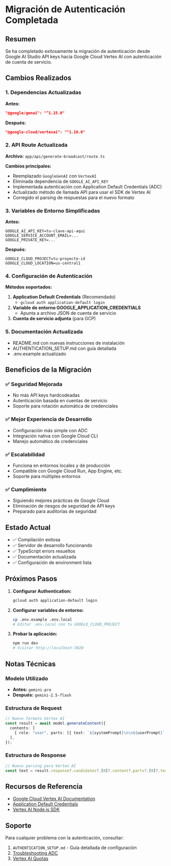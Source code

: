 # Migración de Autenticación Completada

## Resumen

Se ha completado exitosamente la migración de autenticación desde Google AI Studio API keys hacia Google Cloud Vertex AI con autenticación de cuenta de servicio.

## Cambios Realizados

### 1. Dependencias Actualizadas

**Antes:**

```json
"@google/genai": "^1.15.0"
```

**Después:**

```json
"@google-cloud/vertexai": "^1.10.0"
```

### 2. API Route Actualizada

**Archivo:** `app/api/generate-broadcast/route.ts`

**Cambios principales:**

- Reemplazado `GoogleGenAI` con `VertexAI`
- Eliminada dependencia de `GOOGLE_AI_API_KEY`
- Implementada autenticación con Application Default Credentials (ADC)
- Actualizado método de llamada API para usar el SDK de Vertex AI
- Corregido el parsing de respuestas para el nuevo formato

### 3. Variables de Entorno Simplificadas

**Antes:**

```env
GOOGLE_AI_API_KEY=tu-clave-api-aqui
GOOGLE_SERVICE_ACCOUNT_EMAIL=...
GOOGLE_PRIVATE_KEY=...
```

**Después:**

```env
GOOGLE_CLOUD_PROJECT=tu-proyecto-id
GOOGLE_CLOUD_LOCATION=us-central1
```

### 4. Configuración de Autenticación

**Métodos soportados:**

1. **Application Default Credentials** (Recomendado)
   - `gcloud auth application-default login`
2. **Variable de entorno GOOGLE_APPLICATION_CREDENTIALS**
   - Apunta a archivo JSON de cuenta de servicio
3. **Cuenta de servicio adjunta** (para GCP)

### 5. Documentación Actualizada

- README.md con nuevas instrucciones de instalación
- AUTHENTICATION_SETUP.md con guía detallada
- .env.example actualizado

## Beneficios de la Migración

### ✅ Seguridad Mejorada

- No más API keys hardcodeadas
- Autenticación basada en cuentas de servicio
- Soporte para rotación automática de credenciales

### ✅ Mejor Experiencia de Desarrollo

- Configuración más simple con ADC
- Integración nativa con Google Cloud CLI
- Manejo automático de credenciales

### ✅ Escalabilidad

- Funciona en entornos locales y de producción
- Compatible con Google Cloud Run, App Engine, etc.
- Soporte para múltiples entornos

### ✅ Cumplimiento

- Siguiendo mejores prácticas de Google Cloud
- Eliminación de riesgos de seguridad de API keys
- Preparado para auditorías de seguridad

## Estado Actual

- ✅ Compilación exitosa
- ✅ Servidor de desarrollo funcionando
- ✅ TypeScript errors resueltos
- ✅ Documentación actualizada
- ✅ Configuración de environment lista

## Próximos Pasos

1. **Configurar Authentication:**

   ```bash
   gcloud auth application-default login
   ```

2. **Configurar variables de entorno:**

   ```bash
   cp .env.example .env.local
   # Editar .env.local con tu GOOGLE_CLOUD_PROJECT
   ```

3. **Probar la aplicación:**

   ```bash
   npm run dev
   # Visitar http://localhost:3020
   ```

## Notas Técnicas

### Modelo Utilizado

- **Antes:** `gemini-pro`
- **Después:** `gemini-2.5-flash`

### Estructura de Request

```typescript
// Nuevo formato Vertex AI
const result = await model.generateContent({
  contents: [
    { role: "user", parts: [{ text: `${systemPrompt}\n\n${userPrompt}` }] },
  ],
});
```

### Estructura de Response

```typescript
// Nuevo parsing para Vertex AI
const text = result.response?.candidates?.[0]?.content?.parts?.[0]?.text || "";
```

## Recursos de Referencia

- [Google Cloud Vertex AI Documentation](https://cloud.google.com/vertex-ai/docs)
- [Application Default Credentials](https://cloud.google.com/docs/authentication/application-default-credentials)
- [Vertex AI Node.js SDK](https://cloud.google.com/vertex-ai/docs/reference/nodejs)

## Soporte

Para cualquier problema con la autenticación, consultar:

1. `AUTHENTICATION_SETUP.md` - Guía detallada de configuración
2. [Troubleshooting ADC](https://cloud.google.com/docs/authentication/troubleshoot-adc)
3. [Vertex AI Quotas](https://cloud.google.com/vertex-ai/docs/quotas)

